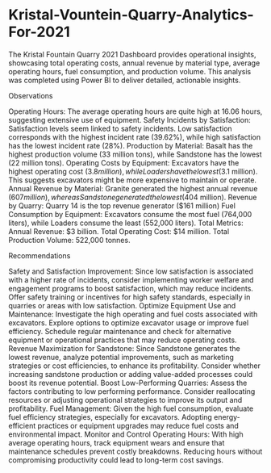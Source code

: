 # Kristal-Vountein-Quarry-Analytics-For-2021
The Kristal Fountain Quarry 2021 Dashboard provides operational insights, showcasing total operating costs, annual revenue by material type, average operating hours, fuel consumption, and production volume. This analysis was completed using Power BI to deliver detailed, actionable insights.

Observations

Operating Hours: The average operating hours are quite high at 16.06 hours, suggesting extensive use of equipment.
Safety Incidents by Satisfaction: Satisfaction levels seem linked to safety incidents. Low satisfaction corresponds with the highest incident rate (39.62%), while high satisfaction has the lowest incident rate (28%).
Production by Material: Basalt has the highest production volume (33 million tons), while Sandstone has the lowest (22 million tons).
Operating Costs by Equipment: Excavators have the highest operating cost ($3.8 million), while Loaders have the lowest ($3.1 million). This suggests excavators might be more expensive to maintain or operate.
Annual Revenue by Material: Granite generated the highest annual revenue ($607 million), whereas Sandstone generated the lowest ($404 million).
Revenue by Quarry: Quarry 14 is the top revenue generator ($161 million)
Fuel Consumption by Equipment: Excavators consume the most fuel (764,000 liters), while Loaders consume the least (552,000 liters).
Total Metrics:
Annual Revenue: $3 billion.
Total Operating Cost: $14 million.
Total Production Volume: 522,000 tonnes.
 

Recommendations

Safety and Satisfaction Improvement:
Since low satisfaction is associated with a higher rate of incidents, consider implementing worker welfare and engagement programs to boost satisfaction, which may reduce incidents.
Offer safety training or incentives for high safety standards, especially in quarries or areas with low satisfaction.
Optimize Equipment Use and Maintenance:
Investigate the high operating and fuel costs associated with excavators. Explore options to optimize excavator usage or improve fuel efficiency.
Schedule regular maintenance and check for alternative equipment or operational practices that may reduce operating costs.
Revenue Maximization for Sandstone:
Since Sandstone generates the lowest revenue, analyze potential improvements, such as marketing strategies or cost efficiencies, to enhance its profitability.
Consider whether increasing sandstone production or adding value-added processes could boost its revenue potential.
Boost Low-Performing Quarries:
Assess the factors contributing to low performing performance. Consider reallocating resources or adjusting operational strategies to improve its output and profitability.
Fuel Management:
Given the high fuel consumption, evaluate fuel efficiency strategies, especially for excavators. Adopting energy-efficient practices or equipment upgrades may reduce fuel costs and environmental impact.
Monitor and Control Operating Hours:
With high average operating hours, track equipment wears and ensure that maintenance schedules prevent costly breakdowns. Reducing hours without compromising productivity could lead to long-term cost savings.
 
